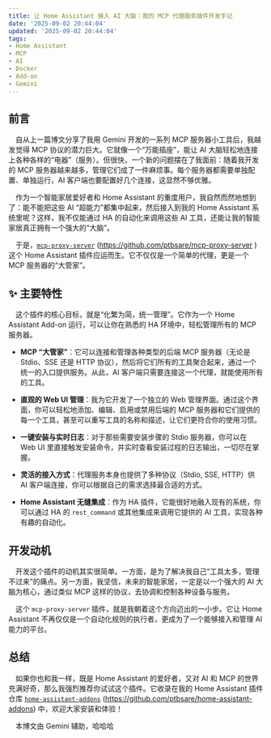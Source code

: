 ```yaml
---
title: 让 Home Assistant 接入 AI 大脑：我的 MCP 代理服务插件开发手记
date: '2025-09-02 20:44:04'
updated: '2025-09-02 20:44:04'
tags:
- Home Assistant
- MCP
- AI
- Docker
- Add-on
- Gemini
---
```


## 前言

&emsp;自从上一篇博文分享了我用 Gemini 开发的一系列 MCP 服务器小工具后，我越发觉得 MCP 协议的潜力巨大。它就像一个“万能插座”，能让 AI 大脑轻松地连接上各种各样的“电器”（服务）。但很快，一个新的问题摆在了我面前：随着我开发的 MCP 服务器越来越多，管理它们成了一件麻烦事。每个服务器都需要单独配置、单独运行，AI 客户端也要配置好几个连接，这显然不够优雅。

&emsp;作为一个智能家居爱好者和 Home Assistant 的重度用户，我自然而然地想到了：能不能把这些 AI “超能力”都集中起来，然后接入到我的 Home Assistant 系统里呢？这样，我不仅能通过 HA 的自动化来调用这些 AI 工具，还能让我的智能家居真正拥有一个强大的“大脑”。

&emsp;于是，[`mcp-proxy-server`](https://github.com/ptbsare/mcp-proxy-server) (https://github.com/ptbsare/mcp-proxy-server ) 这个 Home Assistant 插件应运而生。它不仅仅是一个简单的代理，更是一个 MCP 服务器的“大管家”。

## ✨ 主要特性

&emsp;这个插件的核心目标，就是“化繁为简，统一管理”。它作为一个 Home Assistant Add-on 运行，可以让你在熟悉的 HA 环境中，轻松管理所有的 MCP 服务器。

*   **MCP “大管家”**：它可以连接和管理各种类型的后端 MCP 服务器（无论是 Stdio、SSE 还是 HTTP 协议），然后将它们所有的工具聚合起来，通过一个统一的入口提供服务。从此，AI 客户端只需要连接这一个代理，就能使用所有的工具。

*   **直观的 Web UI 管理**：我为它开发了一个独立的 Web 管理界面。通过这个界面，你可以轻松地添加、编辑、启用或禁用后端的 MCP 服务器和它们提供的每一个工具，甚至可以重写工具的名称和描述，让它们更符合你的使用习惯。

*   **一键安装与实时日志**：对于那些需要安装步骤的 Stdio 服务器，你可以在 Web UI 里直接触发安装命令，并实时查看安装过程的日志输出，一切尽在掌握。

*   **灵活的接入方式**：代理服务本身也提供了多种协议（Stdio, SSE, HTTP）供 AI 客户端连接，你可以根据自己的需求选择最合适的方式。

*   **Home Assistant 无缝集成**：作为 HA 插件，它能很好地融入现有的系统，你可以通过 HA 的 `rest_command` 或其他集成来调用它提供的 AI 工具，实现各种有趣的自动化。

## 开发动机

&emsp;开发这个插件的动机其实很简单。一方面，是为了解决我自己“工具太多，管理不过来”的痛点。另一方面，我坚信，未来的智能家居，一定是以一个强大的 AI 大脑为核心，通过类似 MCP 这样的协议，去协调和控制各种设备与服务。

&emsp;这个 `mcp-proxy-server` 插件，就是我朝着这个方向迈出的一小步。它让 Home Assistant 不再仅仅是一个自动化规则的执行者，更成为了一个能够接入和管理 AI能力的平台。

## 总结

&emsp;如果你也和我一样，既是 Home Assistant 的爱好者，又对 AI 和 MCP 的世界充满好奇，那么我强烈推荐你试试这个插件。它收录在我的 Home Assistant 插件仓库 [`home-assistant-addons`](https://github.com/ptbsare/home-assistant-addons) (https://github.com/ptbsare/home-assistant-addons) 中，欢迎大家安装和体验！

&emsp;本博文由 Gemini 辅助，哈哈哈
